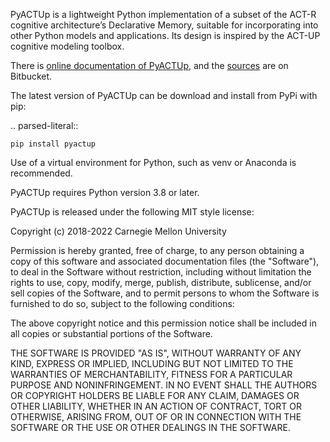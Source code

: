 PyACTUp is a lightweight Python implementation of a subset of the
ACT-R cognitive architecture’s Declarative Memory, suitable for
incorporating into other Python models and applications. Its design
is inspired by the ACT-UP cognitive modeling toolbox.

There is [online documentation of PyACTUp](http://halle.psy.cmu.edu/pyactup/),
and the [sources](https://bitbucket.org/dfmorrison/pyactup/) are on Bitbucket.

The latest version of PyACTUp can be download and install from PyPi with pip:

.. parsed-literal::

    pip install pyactup

Use of a virtual environment for Python, such as venv or Anaconda is recommended.

PyACTUp requires Python version 3.8 or later.

PyACTUp is released under the following MIT style license:

Copyright (c) 2018-2022 Carnegie Mellon University

Permission is hereby granted, free of charge, to any person obtaining a copy of this
software and associated documentation files (the "Software"), to deal in the Software
without restriction, including without limitation the rights to use, copy, modify,
merge, publish, distribute, sublicense, and/or sell copies of the Software, and to
permit persons to whom the Software is furnished to do so, subject to the following
conditions:

The above copyright notice and this permission notice shall be included in all copies
or substantial portions of the Software.

THE SOFTWARE IS PROVIDED "AS IS", WITHOUT WARRANTY OF ANY KIND, EXPRESS OR IMPLIED,
INCLUDING BUT NOT LIMITED TO THE WARRANTIES OF MERCHANTABILITY, FITNESS FOR A
PARTICULAR PURPOSE AND NONINFRINGEMENT. IN NO EVENT SHALL THE AUTHORS OR COPYRIGHT
HOLDERS BE LIABLE FOR ANY CLAIM, DAMAGES OR OTHER LIABILITY, WHETHER IN AN ACTION OF
CONTRACT, TORT OR OTHERWISE, ARISING FROM, OUT OF OR IN CONNECTION WITH THE SOFTWARE
OR THE USE OR OTHER DEALINGS IN THE SOFTWARE.
